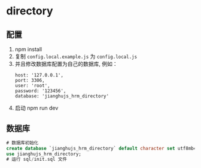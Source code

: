 # directory

## 配置

1. npm install
2. 复制 `config.local.example.js` 为 `config.local.js`
3. 并且修改数据库配置为自己的数据库, 例如：
   ```
   host: '127.0.0.1',
   port: 3306,
   user: 'root',
   password: '123456',
   database: 'jianghujs_hrm_directory'
   ```
4. 启动 npm run dev

## 数据库

```sql
# 数据库初始化
create database `jianghujs_hrm_directory` default character set utf8mb4 collate utf8mb4_bin;
use jianghujs_hrm_directory;
# 运行 sql/init.sql 文件
```
